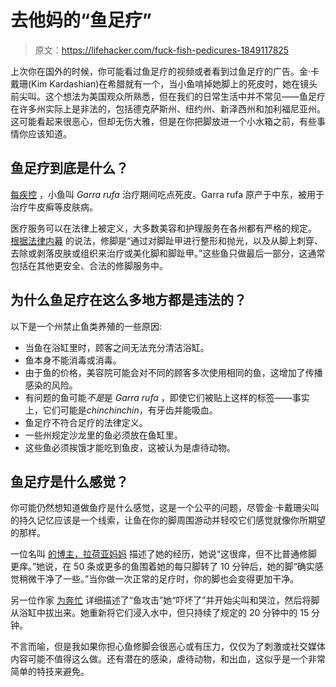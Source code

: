 # 去他妈的“鱼足疗”

> 原文：<https://lifehacker.com/fuck-fish-pedicures-1849117825>

上次你在国外的时候，你可能看过鱼足疗的视频或者看到过鱼足疗的广告。金·卡戴珊(Kim Kardashian)在希腊就有一个，当小鱼啃掉她脚上的死皮时，她在镜头前尖叫。这个想法为美国观众所熟悉，但在我们的日常生活中并不常见——鱼足疗在许多州实际上是非法的，包括德克萨斯州、纽约州、新泽西州和加利福尼亚州。这可能看起来很恶心，但却无伤大雅，但是在你把脚放进一个小水箱之前，有些事情你应该知道。



## **鱼足疗到底是什么？**

[每疾控](https://www.cdc.gov/healthywater/hygiene/body/fish_pedicures.html) ，小鱼叫 *Garra rufa* 治疗期间吃点死皮。Garra rufa 原产于中东，被用于治疗牛皮癣等皮肤病。

医疗服务可以在法律上被定义，大多数美容和护理服务在各州都有严格的规定。 [根据法律内幕](https://www.lawinsider.com/dictionary/pedicure#:~:text=Examples%20of%20Pedicure%20in%20a%20sentence&text=ChiropodyBasic%20InsuranceThe%20chiropodist%20treats%20feet,or%20tissue%20from%20the%20feet.) 的说法，修脚是“通过对脚趾甲进行整形和抛光，以及从脚上刺穿、去除或剥落皮肤或组织来治疗或美化脚和脚趾甲。”这些鱼只做最后一部分，这通常包括在其他更安全、合法的修脚服务中。

## **为什么鱼足疗在这么多地方都是违法的？**

以下是一个州禁止鱼类养殖的一些原因:

*   当鱼在浴缸里时，顾客之间无法充分清洁浴缸。
*   鱼本身不能消毒或消毒。
*   由于鱼的价格，美容院可能会对不同的顾客多次使用相同的鱼，这增加了传播感染的风险。
*   有问题的鱼可能*不是*是 *Garra rufa* ，即使它们被贴上这样的标签——事实上，它们可能是*chinchinchin*，有牙齿并能吸血。
*   鱼足疗不符合足疗的法律定义。
*   一些州规定沙龙里的鱼必须放在鱼缸里。
*   这些鱼必须挨饿才能吃到鱼皮，这被认为是虐待动物。

## 鱼足疗是什么感觉？

你可能仍然想知道做鱼疗是什么感觉，这是一个公平的问题，尽管金·卡戴珊尖叫的持久记忆应该是一个线索，让鱼在你的脚周围游动并轻咬它们感觉就像你所期望的那样。

一位名叫 [的博主，拉荷亚妈妈](https://lajollamom.com/doctor-fish-spa-pedicure/#:~:text=It%20tickles%2C%20but%20not%20more,feel%20ever%20so%20slightly%20cleaner.) 描述了她的经历，她说“这很痒，但不比普通修脚更痒。”她说，在 50 条或更多的鱼围着她的每只脚转了 10 分钟后，她的脚“确实感觉稍微干净了一些。”当你做一次正常的足疗时，你的脚也会变得更加干净。

另一位作家 [为奔忙](https://www.bustle.com/p/what-does-a-fish-pedicure-feel-like-i-got-one-so-you-dont-have-to-59535) 详细描述了“鱼攻击”她“吓坏了”并开始尖叫和哭泣，然后将脚从浴缸中拔出来。她重新将它们浸入水中，但只持续了规定的 20 分钟中的 15 分钟。

不言而喻，但是我如果你担心鱼修脚会很恶心或有压力，仅仅为了刺激或社交媒体内容可能不值得这么做。还有潜在的感染，虐待动物，和出血，这似乎是一个非常简单的特技来避免。